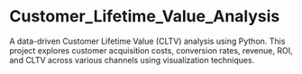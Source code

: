 # Customer_Lifetime_Value_Analysis
A data-driven Customer Lifetime Value (CLTV) analysis using Python. This project explores customer acquisition costs, conversion rates, revenue, ROI, and CLTV across various channels using visualization techniques.
